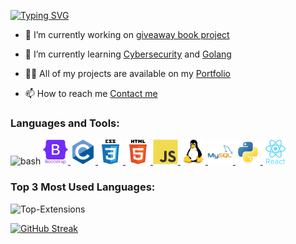 <a href="https://git.io/typing-svg"><img src="https://readme-typing-svg.demolab.com?font=Fira+Code&pause=1000&random=false&width=435&lines=Hi%2C+I'm+Wesley" alt="Typing SVG" /></a>

- 🔭 I’m currently working on [giveaway book project](https://github.com/iW3ll/giveaway-books)

- 🌱 I’m currently learning [Cybersecurity](https://www.cisco.com/site/us/en/learn/topics/security/what-is-cybersecurity.html) and [Golang](https://go.dev/)

- 👨‍💻 All of my projects are available on my [Portfolio](https://iwesley.netlify.app/)

- 📫 How to reach me [Contact me](mailto:iwesleydev@gmail.com)



<h3 align="left">Languages and Tools:</h3>
<p <a href="https://www.gnu.org/software/bash/" target="_blank" rel="noreferrer"> <img src="https://www.vectorlogo.zone/logos/gnu_bash/gnu_bash-icon.svg" alt="bash" width="40" height="40"/> </a> <a href="https://getbootstrap.com" target="_blank" rel="noreferrer"> <img src="https://raw.githubusercontent.com/devicons/devicon/master/icons/bootstrap/bootstrap-plain-wordmark.svg" alt="bootstrap" width="40" height="40"/> </a> <a href="https://www.cprogramming.com/" target="_blank" rel="noreferrer"> <img src="https://raw.githubusercontent.com/devicons/devicon/master/icons/c/c-original.svg" alt="c" width="40" height="40"/> </a> <a href="https://www.w3schools.com/css/" target="_blank" rel="noreferrer"> <img src="https://raw.githubusercontent.com/devicons/devicon/master/icons/css3/css3-original-wordmark.svg" alt="css3" width="40" height="40"/> </a> <a href="https://www.w3.org/html/" target="_blank" rel="noreferrer"> <img src="https://raw.githubusercontent.com/devicons/devicon/master/icons/html5/html5-original-wordmark.svg" alt="html5" width="40" height="40"/> </a> <a href="https://developer.mozilla.org/en-US/docs/Web/JavaScript" target="_blank" rel="noreferrer"> <img src="https://raw.githubusercontent.com/devicons/devicon/master/icons/javascript/javascript-original.svg" alt="javascript" width="40" height="40"/> </a> <a href="https://www.linux.org/" target="_blank" rel="noreferrer"> <img src="https://raw.githubusercontent.com/devicons/devicon/master/icons/linux/linux-original.svg" alt="linux" width="40" height="40"/> </a> <a href="https://www.mysql.com/" target="_blank" rel="noreferrer"> <img src="https://raw.githubusercontent.com/devicons/devicon/master/icons/mysql/mysql-original-wordmark.svg" alt="mysql" width="40" height="40"/> </a> <a href="https://www.python.org" target="_blank" rel="noreferrer"> <img src="https://raw.githubusercontent.com/devicons/devicon/master/icons/python/python-original.svg" alt="python" width="40" height="40"/>
<a href="https://www.w3schools.com/REACT/DEFAULT.ASP" target="_blank" rel="noreferrer"> <img src="https://raw.githubusercontent.com/devicons/devicon/master/icons/react/react-original-wordmark.svg" alt="react" width="40" height="40"/> </a> </p>  


<h3 align="left">Top 3 Most Used Languages:</h3>
<picture>
    <source media="(prefers-color-scheme: dark)" srcset="https://github-readme-stats.vercel.app/api/top-langs/?username=iw3ll&custom_title=Rank&langs_count=3&hide_border=true&theme=github_dark">
    <img src='https://github-readme-stats.vercel.app/api/top-langs/?username=iw3ll&custom_title=Rank&langs_count=3&hide_border=true' alt='Top-Extensions'>
</picture>

[![GitHub Streak](https://streak-stats.demolab.com/?user=iw3ll&theme=dark)](https://git.io/streak-stats)



